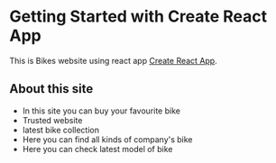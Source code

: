 # Getting Started with Create React App

This is Bikes website using react app [Create React App](https://hk-bikes.web.app/).

## About this site

* In this site you can buy your favourite bike
* Trusted website
* latest bike collection
* Here you can find all kinds of company's bike
* Here you can check latest model of bike
